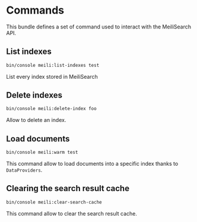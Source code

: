 # Commands

This bundle defines a set of command used to interact with the MeiliSearch API. 

## List indexes

```bash
bin/console meili:list-indexes test
```

List every index stored in MeiliSearch

## Delete indexes

```bash
bin/console meili:delete-index foo
```

Allow to delete an index.

## Load documents

```bash
bin/console meili:warm test
```

This command allow to load documents into a specific index thanks to `DataProviders`.

## Clearing the search result cache

```bash
bin/console meili:clear-search-cache
```

This command allow to clear the search result cache.
